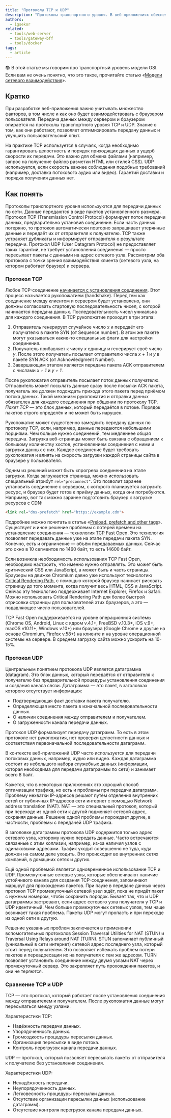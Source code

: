 ```yaml
---
title: "Протоколы TCP и UDP"
description: "Протоколы транспортного уровня. В веб-приложениях обеспечивают передачу данных между сервером и браузером пользователя."
authors:
  - igsekor
related:
  - tools/web-server
  - tools/gateway-bff
  - tools/docker
tags:
  - article
---
```


<aside>

📚 В этой статье мы говорим про транспортный уровень модели OSI. Если вам не очень понятно, что это такое, прочитайте статью «[Модели сетевого взаимодействия](/tools/network-models/)».

</aside>

## Кратко

При разработке веб-приложения важно учитывать множество факторов, в том числе и как оно будет взаимодействовать с браузером пользователя. Передача данных между сервером и браузером опирается на протоколы транспортного уровня TCP и UDP. Знание о том, как они работают, позволяет оптимизировать передачу данных и улучшить пользовательский опыт.

На практике TCP используется в случаях, когда необходимо гарантировать целостность и порядок приходящих данных в ущерб скорости их передачи. Это важно для обмена файлами (например, запрос на получение файлов разметки HTML или стилей CSS). UDP используется, если скорость важнее соблюдения подобных требований (например, доставка потокового аудио или видео). Гарантий доставки и порядка получения данных нет.

## Как понять

Протоколы транспортного уровня используются для передачи данных по сети. Данные передаются в виде пакетов установленного размера. Протокол TCP (Transmission Control Protocol) формирует поток передачи данных, предварительно установив соединение. Если часть данных потеряно, то протокол автоматически повторно запрашивает утерянные данные и передаёт их от отправителя к получателю. TCP также устраняет дубликаты и информирует отправителя о результате передачи. Протокол UDP (User Datagram Protocol) не предоставляет таких гарантий, не требует установления соединения — просто пересылает пакеты с данными на адрес сетевого узла. Рассмотрим оба протокола с точки зрения взаимодействия клиента (сетевого узла, на котором работает браузер) и сервера.

### Протокол TCP

Любое TCP-соединение [начинается с установления соединения](https://hpbn.co/building-blocks-of-tcp/#slow-start). Этот процесс называется рукопожатием (handshake). Перед тем как соединение между клиентом и сервером будет установлено, они должны согласовать стартовую последовательность чисел, с которой начинается передача данных. Последовательность чисел уникальна для каждого соединения. В TCP рукопожатие проходит в три этапа:

1. Отправитель генерирует случайное число _x_ и передаёт его получателю в пакете SYN (от Sequence number). В этом же пакете могут указываться какие-то специальные флаги для настройки соединения.
2. Получатель прибавляет к числу _x_ единицу и генерирует своё число _y_. После этого получатель посылает отправителю числа _x + 1_ и _y_ в пакете SYN ACK (от Acknowledgment Number).
3. Завершающим этапом является передача пакета ACK отправителем с числами _x + 1_ и _y + 1_.

После рукопожатия отправитель посылает поток данных получателю. Отправитель может посылать данные сразу после посылки ACK пакета, получатель же должен подождать прихода этого пакета перед приёмом потока данных. Такой механизм рукопожатия и отправки данных обязателен для каждого соединения при общении по протоколу TCP. _Пакет TCP_ — это блок данных, который передаётся в потоке. Порядок пакетов строго определён и не может быть нарушен.

Рукопожатие может существенно замедлить передачу данных по протоколу TCP, если, например, данные передаются небольшими порциями. Чем больше нужно соединений, тем медленнее общая передача. Загрузка веб-страницы может быть связана с обращением к большому количеству хостов, установлением соединения с ними и загрузки данных с них. Каждое соединение будет требовать рукопожатия и влиять на скорость загрузки каждой страницы сайта в браузере у пользователя.

Одним из решений может быть «прогрев» соединения на этапе загрузки. Когда загружается страница, можно использовать специальный атрибут `rel="preconnect"`. Это позволит заранее установить соединение с сервером, с которого планируется загрузить ресурс, и браузер будет готов к приёму данных, когда они потребуются. Например, вот так можно заранее подготовить браузер к загрузке ресурсов с CDN:

```html
<link rel="dns-prefetch" href="https://example.cdn">
```

Подробнее можно почитать в статье «[Preload, prefetch and other <link> tags](https://3perf.com/blog/link-rels/)». Существует и иное решение проблемы с потерей времени на установление соединения — технология [TCP Fast Open](https://datatracker.ietf.org/doc/html/rfc7413). Это технология позволяет передавать данные уже на этапе передачи пакета SYN. Конечно, есть и ограничение — объём передаваемых данных. Сейчас это окно в 10 сегментов по 1460 байт, то есть 14600 байт.

Если возникла необходимость использования TCP Fast Open, необходимо настроить, что именно нужно отправлять. Это может быть критический CSS или JavaScript, а может быть и часть страницы. Браузеры на движке Chromium давно уже используют технологию [Critical Rendering Path](https://developers.google.com/web/fundamentals/performance/critical-rendering-path), с помощью которой браузер начинает рисовать страницу до того момента, когда получит весь HTML, CSS и JavaScript. Сейчас эту технологию поддерживает Internet Explorer, Firefox и Safari. Можно использовать Critical Rendering Path для более быстрой отрисовки страницы для пользователей этих браузеров, а это — подавляющее число пользователей.

TCP Fast Open поддерживается на уровне операционной системы (Chrome OS, Android, Linux с ядром v.4.1+, FreeBSD v.10.3+, iOS v.9+, macOS v10.11+, Windows v.10+) или браузера (Google Chrome и другие на основе Chromium, Firefox v.58+) на клиенте и на уровне операционной системы на сервере. В среднем загрузку сайта можно ускорить на 10-15%.

### Протокол UDP

Центральным понятием протокола UDP является датаграмма (datagram). Это блок данных, который передаётся от отправителя к получателю без предварительной процедуры установления соединения и создания канала связи. Датаграмма — это пакет, в заголовках которого отсутствует информация:

- Подтверждающая факт доставки пакета получателю.
- Определяющая место пакета в изначальной последовательности данных.
- О наличии соединения между отправителем и получателем.
- О загруженности канала передачи данных.

Протокол UDP формализует передачу датаграмм. То есть в этом протоколе нет рукопожатия, нет проверки целостности данных и соответствия первоначальной последовательности датаграмм.

В контексте веб-приложений UDP часто используется для передачи потоковых данных, например, аудио или видео. Каждая датаграмма состоит из небольшого набора служебных данных (информации, которая необходима для передачи датаграммы по сети) и занимает всего 8 байт.

Кажется, что в некоторых приложениях это хороший способ оптимизации трафика, но есть и проблемы при передачи датаграмм. Проблему нехватки IP-адресов решают путём отделения внутренних сетей от публичных IP-адресов сети интернет с помощью Network address translation (NAT). NAT — это специальный протокол, который при переходе из одной сети к другой подменяет сетевой адрес, сохраняя данные. Решение одной проблемы порождает другие, в частности, проблемы с передачей UDP трафика.

В заголовке датаграммы протокола UDP содержится только адрес сетевого узла, которому нужно передать данные. Часто встречаются связанные с этим коллизии, например, из-за наличия узлов с одинаковыми адресами. Трафик уходит совершенно не туда, куда должен на самом деле уходить. Это происходит во внутренних сетях компаний, в домашних сетях и других.

Ещё одной проблемой является одновременное использование TCP и UDP. Промежуточные сетевые узлы, которые обеспечивают наличие устойчивого канала для создания TCP-соединения, запоминают маршрут для прохождения пакетов. При паузе в передаче данных через протокол TCP промежуточный сетевой узел ждёт, пока не придёт пакет с нужным номером, чтобы сохранить порядок. Бывает так, что и UDP датаграммы застревают, если адрес сетевого узла получателя у TCP и UDP идентичный. Чем больше промежуточных сетевых узлов, тем чаще возникает такая проблема. Пакеты UDP могут пропасть и при переходе из одной сети в другую.

Решение указанных проблем заключается в применении вспомогательных протоколов Session Traversal Utilities for NAT (STUN) и Traversal Using Relays around NAT (TURN). STUN запоминает публичный (уникальный в сети интернет) сетевой адрес последнего узла, который стоит перед получателем. Это позволяет избежать проблем потери пакетов и переадресации их на получателя с тем же адресом. TURN позволяет установить соединение между двумя узлами NAT через промежуточный сервер. Это закрепляет путь прохождения пакетов, и они не теряются.

### Сравнение TCP и UDP

TCP — это протокол, который работает после установления соединения между отправителем и получателем. После рукопожатия данные могут пересылаться между узлами.

Характеристики TCP:

- Надёжность передачи данных.
- Упорядоченность данных.
- Громоздкость процедуры пересылки данных.
- Организация пересылки в виде потока.
- Контроль перегрузок канала передачи данных.

UDP — протокол, который позволяет пересылать пакеты от отправителя к получателю без установления соединения.

Характеристики UDP:

- Ненадёжность передачи.
- Неупорядоченность данных.
- Легковесность процедуры пересылки данных.
- Отсутствие организации пересылки данных (использование датаграмм).
- Отсутствие контроля перегрузок канала передачи данных.
